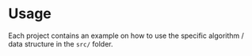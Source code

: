 # Usage

Each project contains an example on how to use the specific algorithm / data structure in the `src/` folder.